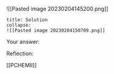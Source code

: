 ![[Pasted image 20230204145200.png]]
```ad-note
title: Solution
collapse:
![[Pasted image 20230204150709.png]]

```

Your answer:

Reflection:

[[PCHEMII]]